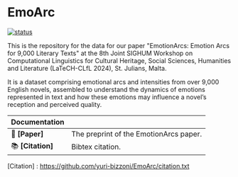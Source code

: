 # EmoArc

[![status](https://upload.wikimedia.org/wikipedia/en/7/72/Association_for_Computational_Linguistics_logo.svg)](https://aclanthology.org/2024.latechclfl-1.7.pdf)

This is the repository for the data for our paper "EmotionArcs: Emotion Arcs for 9,000 Literary Texts" at the 8th Joint SIGHUM Workshop on Computational Linguistics for Cultural Heritage, Social Sciences, Humanities and Literature (LaTeCH-CLfL 2024), St. Julians, Malta.

It is a dataset comprising emotional arcs and intensities from over 9,000 English novels, assembled to understand the dynamics of emotions represented in text and how these emotions may influence a novel’s reception and perceived quality.



| Documentation              |                                                                                    |
| -------------------------- | ---------------------------------------------------------------------------------- |
| 📄 **[Paper]**              | The preprint of the EmotionArcs paper.                                        |
| 📚 **[Citation]**    | Bibtex citation.           |

[Demo]: https://aclanthology.org/2024.latechclfl-1.7.pdf
[Citation] : https://github.com/yuri-bizzoni/EmoArc/citation.txt

